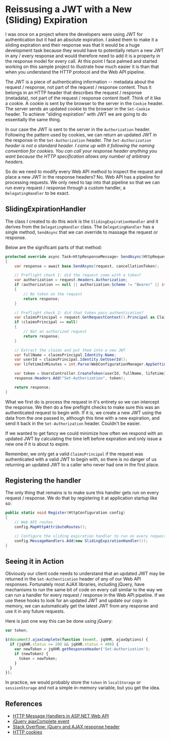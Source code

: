# Reissusing a JWT with a New (Sliding) Expiration

I was once on a project where the developers were using JWT for authentication but it had an absolute expiration.
I asked them to make it a sliding expiration and their response was that it would be a huge development task because they would have to potentially return a new JWT in any / every response and would therefore need to add it is a property in the response model for every call.
At this point I face palmed and started working on this sample project to illustrate how much easier it is than that when you understand the HTTP protocol and the Web API pipeline.

The JWT is a piece of authenticating information -- metadata about the request / response, not part of the request / response content.
Thus it belongs in an HTTP header that describes the request / response (metadata), not part of the request / response content itself.
Think of it like a cookie.
A cookie is sent by the browser to the server in the `Cookie` header.
The server sends an updated cookie to the browser in the `Set-Cookie` header.
To achieve "sliding expiration" with JWT we are going to do essentially the same thing.

In our case the JWT is sent to the server in the `Authorization` header.
Following the pattern used by cookies, we can return an updated JWT in the response in the `Set-Authorization` header.
*The `Set-Authorization` header is not a standard header. I came up with it following the naming convention for cookies.
You can call your response header anything you want because the HTTP specification allows any number of arbitrary headers.*

So do we need to modify every Web API method to inspect the request and place a new JWT in the response headers? No.
Web API has a pipeline for processing requests.
We only need to tap into that pipeline so that we can run every request / response through a custom handler, a `DelegatingHandler` to be exact.

## SlidingExpirationHandler

The class I created to do this work is the `SlidingExpirationHandler` and it derives from the `DelegatingHandler` class.
The `DelegatingHandler` has a single method, `SendAsync` that we can override to massage the request or response.

Below are the significant parts of that method:

```cs
protected override async Task<HttpResponseMessage> SendAsync(HttpRequestMessage request, CancellationToken cancellationToken)
{
    var response = await base.SendAsync(request, cancellationToken);

    // Preflight check 1: did the request come with a token?
    var authorization = request.Headers.Authorization;
    if (authorization == null || authorization.Scheme != "Bearer" || string.IsNullOrEmpty(authorization.Parameter))
    {
        // No token on the request
        return response;
    }

    // Preflight check 2: did that token pass authentication?
    var claimsPrincipal = request.GetRequestContext().Principal as ClaimsPrincipal;
    if (claimsPrincipal == null)
    {
        // Not an authorized request
        return response;
    }

    // Extract the claims and put them into a new JWT
    var fullName = claimsPrincipal.Identity.Name;
    var userId = claimsPrincipal.Identity.GetUserId();
    var lifetimeInMinutes = int.Parse(WebConfigurationManager.AppSettings["TokenLifetimeInMinutes"]);

    var token = UsersController.CreateToken(userId, fullName, lifetimeInMinutes);
    response.Headers.Add("Set-Authorization", token);

    return response;
}
```

What we first do is process the request in it's entirety so we can intercept the response.
We then do a few preflight checks to make sure this was an authenticated request to begin with.
If it is, we create a new JWT using the data from the one passed in, although this time with a new expiration, and send it back in the `Set-Authorization` header.
Couldn't be easier.

If we wanted to get fancy we could minimize how often we respond with an updated JWT by calculating the time left before expiration and only issue a new one if it is about to expire.

Remember, we only get a valid `ClaimsPrincipal` if the request was authenticated with a valid JWT to begin with, so there is no danger of us returning an updated JWT to a caller who never had one in the first place.

## Registering the handler

The only thing that remains is to make sure this handler gets run on every request / response.
We do that by registering it at application startup like so:

```cs
public static void Register(HttpConfiguration config)
{
    // Web API routes
    config.MapHttpAttributeRoutes();

    // Configure the sliding expiration handler to run on every request
    config.MessageHandlers.Add(new SlidingExpirationHandler());
}
```

## Seeing it in Action

Obviously our client code needs to understand that an updated JWT may be returned in the `Set-Authentication` header of any of our Web API responses.
Fortunately most AJAX libraries, including jQuery, have mechanisms to run the same bit of code on every call similar to the way we can run a handler for every request / response in the Web API pipeline.
If we use these hooks to look for an updated JWT and update our copy in memory, we can automatically get the latest JWT from any response and use it in any future requests.

Here is just one way this can be done using jQuery:

```js
var token;

$(document).ajaxComplete(function (event, jqXHR, ajaxOptions) {
  if (jqXHR.status >= 200 && jqXHR.status < 400) {
    var newToken = jqXHR.getResponseHeader('Set-Authorization');
    if (newToken) {
      token = newToken;
    }
  }
});
```

In practice, we would probably store the `token` in `localStorage` or `sessionStorage` and not a simple in-memory variable, but you get the idea.

## References
* [HTTP Message Handlers in ASP.NET Web API](https://www.asp.net/web-api/overview/advanced/http-message-handlers)
* [jQuery ajaxComplete event](http://api.jquery.com/ajaxcomplete/)
* [Stack Overflow: jQuery and AJAX response header](http://stackoverflow.com/a/4236041)
* [HTTP cookies](https://developer.mozilla.org/en-US/docs/Web/HTTP/Cookies)